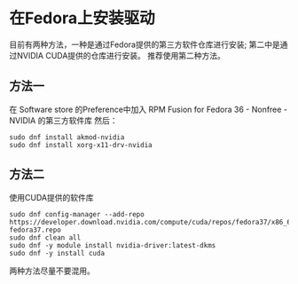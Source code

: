 # 在Fedora上安装驱动
目前有两种方法，一种是通过Fedora提供的第三方软件仓库进行安装; 第二中是通过NVIDIA CUDA提供的仓库进行安装。
推荐使用第二种方法。
## 方法一
在 Software store 的Preference中加入 RPM Fusion for Fedora 36 - Nonfree - NVIDIA 的第三方软件库
然后：
```shell
sudo dnf install akmod-nvidia
sudo dnf install xorg-x11-drv-nvidia
```
## 方法二
使用CUDA提供的软件库
```shell
sudo dnf config-manager --add-repo https://developer.download.nvidia.com/compute/cuda/repos/fedora37/x86_64/cuda-fedora37.repo
sudo dnf clean all
sudo dnf -y module install nvidia-driver:latest-dkms
sudo dnf -y install cuda
```
两种方法尽量不要混用。